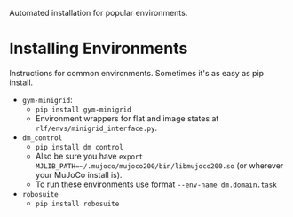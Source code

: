 Automated installation for popular environments. 

# Installing Environments
Instructions for common environments. Sometimes it's as easy as pip install. 
- `gym-minigrid`: 
  - `pip install gym-minigrid`
  - Environment wrappers for flat and image states at
    `rlf/envs/minigrid_interface.py`.
- `dm_control`
  - `pip install dm_control` 
  - Also be sure you have `export MJLIB_PATH=~/.mujoco/mujoco200/bin/libmujoco200.so` (or
    wherever your MuJoCo install is).
  - To run these environments use format `--env-name dm.domain.task`
- `robosuite`
  - `pip install robosuite`



